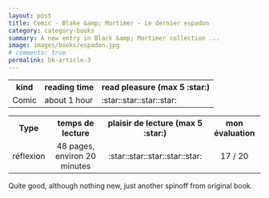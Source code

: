 ```yaml
---
layout: post
title: Comic - Blake &amp; Mortimer - Le dernier espadon
category: category-books
summary: A new entry in Black &amp; Mortimer collection ... 
image: images/books/espadon.jpg
# comments: true
permalink: bk-article-3
---
```


<link rel="stylesheet" href="/assets/css/my-styles.css">

<table style='width:100%'>
<tr><th>kind</th><th>reading time</th><th>read pleasure (max 5 :star:)</th></tr>
<tr><td>Comic</td><td>about 1 hour</td><td>:star::star::star::star:</td></tr>
</table>

<table style='width:100%'>
<tr><th>Type</th><th>temps de lecture</th><th>plaisir de lecture (max 5 :star:)</th><th>mon évaluation</th></tr>
<tr><td style='text-align:center'>réflexion</td><td style='text-align:center'>48 pages, environ 20 minutes</td><td style='text-align:center'>:star::star::star::star::star:</td><td style='text-align:center'>17 / 20</td></tr>
</table>

Quite good, although nothing new, just another spinoff from original book. 
